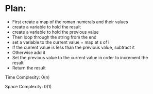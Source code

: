 
# Plan:
* First create a map of the roman numerals and their values
* create a variable to hold the result
* create a variable to hold the previous value
* Then loop through the string from the end
* set a variable to the current value = map at s of i
* If the current value is less than the previous value, subtract it
* Otherwise add it
* Set the previous value to the current value in order to increment the result
* Return the result

Time Complexity: 0(n)

Space Complexity: 0(1)
